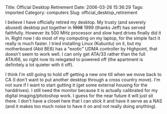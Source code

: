 Title: Official Desktop Retirement
Date: 2006-03-26 15:36:29
Tags: imported
Category: computers
Slug: official_desktop_retirement

I believe I have officially retired my desktop.  My trusty (and severely abused) desktop put together in <strike>1998</strike> 1999 (thanks Jeff) has served faithfully.  However its 500 MHz processor and slow hard drives finally did it in.  Right now I do most of my computing on my laptop, for the simple fact it really is much faster.  I tried installing Linux (Kubuntu) on it, but my motherboard (Abit BE6) has a "exotic" UDMA controller by Highpoint, that doesn't seem to work well.  I can only get ATA/33 rather than the full ATA/66, so right now its relegated to powered off (the apartment is definitely a lot quieter with it off).

I think I'm still going to hold off getting a new one till when we move back to CA (I don't want to put another desktop through a cross country move).  I'm not sure if I want to start gutting it (get some external housing for the harddrives).  I still need the monitor because it is actually calibrated for my digital imaging/photoshop work.  I guess for the near future it will just sit there. I don't have a closet here that I can stick it and have it serve as a NAS (and it makes too much noise to have it on and not really doing anything).
